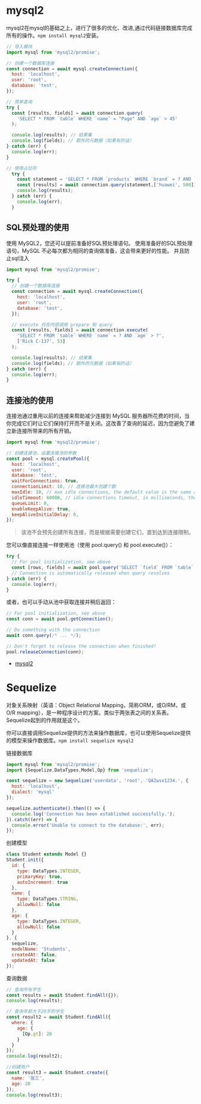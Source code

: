 # mysql2
mysql2在mysql的基础之上，进行了很多的优化、改进,通过代码链接数据库完成所有的操作。`npm install mysql2`安装。

```javascript
// 导入模块
import mysql from 'mysql2/promise';

// 创建一个数据库连接
const connection = await mysql.createConnection({
  host: 'localhost',
  user: 'root',
  database: 'test',
});

// 简单查询
try {
  const [results, fields] = await connection.query(
    'SELECT * FROM `table` WHERE `name` = "Page" AND `age` > 45'
  );

  console.log(results); // 结果集
  console.log(fields); // 额外的元数据（如果有的话）
} catch (err) {
  console.log(err);
}

// 使用占位符
  try {
    const statement = 'SELECT * FROM `products` WHERE `brand` = ? AND `price` > ?'
    const [results] = await connection.query(statement,['huawei', 500]);
    console.log(results);
  } catch (err) {
    console.log(err);
  }
```

## SQL预处理的使用
使用 MySQL2，您还可以提前准备好SQL预处理语句。 使用准备好的SQL预处理语句，MySQL 不必每次都为相同的查询做准备，这会带来更好的性能。 并且防止sql注入
```javascript
import mysql from 'mysql2/promise';

try {
  // 创建一个数据库连接
  const connection = await mysql.createConnection({
    host: 'localhost',
    user: 'root',
    database: 'test',
  });

  // execute 将在内部调用 prepare 和 query
  const [results, fields] = await connection.execute(
    'SELECT * FROM `table` WHERE `name` = ? AND `age` > ?',
    ['Rick C-137', 53]
  );

  console.log(results); // 结果集
  console.log(fields); // 额外的元数据（如果有的话）
} catch (err) {
  console.log(err);
}
```

## 连接池的使用
连接池通过重用以前的连接来帮助减少连接到 MySQL 服务器所花费的时间，当你完成它们时让它们保持打开而不是关闭。这改善了查询的延迟，因为您避免了建立新连接所带来的所有开销。
```javascript
import mysql from 'mysql2/promise';

// 创建连接池，设置连接池的参数
const pool = mysql.createPool({
  host: 'localhost',
  user: 'root',
  database: 'test',
  waitForConnections: true,
  connectionLimit: 10, // 连接池最大创建个数
  maxIdle: 10, // max idle connections, the default value is the same as `connectionLimit`
  idleTimeout: 60000, // idle connections timeout, in milliseconds, the default value 60000
  queueLimit: 0,
  enableKeepAlive: true,
  keepAliveInitialDelay: 0,
});
```
>该池不会预先创建所有连接，而是根据需要创建它们，直到达到连接限制。

您可以像直接连接一样使用池（使用 pool.query() 和 pool.execute()）：
```javascript
try {
  // For pool initialization, see above
  const [rows, fields] = await pool.query('SELECT `field` FROM `table`');
  // Connection is automatically released when query resolves
} catch (err) {
  console.log(err);
}
```
或者，也可以手动从池中获取连接并稍后返回：
```javascript
// For pool initialization, see above
const conn = await pool.getConnection();

// Do something with the connection
await conn.query(/* ... */);

// Don't forget to release the connection when finished!
pool.releaseConnection(conn);
```

* [mysql2](https://github.com/sidorares/node-mysql2)

# Sequelize
对象关系映射（英语：Object Relational Mapping，简称ORM，或O/RM，或O/R mapping），是一种程序设计的方案。类似于两张表之间的关系表。Sequelize起到的作用就是这个。

你可以直接调用Sequelize提供的方法来操作数据库，也可以使用Sequelize提供的模型来操作数据库。`npm install sequelize mysql2`

链接数据库
```javascript
import mysql from 'mysql2/promise';
import {Sequelize,DataTypes,Model,Op} from 'sequelize';

const sequelize = new Sequelize('userdata', 'root', 'QAZwsx1234.', {
  host: 'localhost',
  dialect: 'mysql'
});

sequelize.authenticate().then(() => {
  console.log('Connection has been established successfully.');
}).catch((err) => {
  console.error('Unable to connect to the database:', err);
});
```

创建模型
```javascript
class Student extends Model {}
Student.init({
  id: {
    type: DataTypes.INTEGER,
    primaryKey: true,
    autoIncrement: true
  },
  name: {
    type: DataTypes.STRING,
    allowNull: false
  },
  age: {
    type: DataTypes.INTEGER,
    allowNull: false
  }
}, {
  sequelize,
  modelName: 'Students',
  createdAt: false,
  updatedAt: false
});
```
查询数据
```javascript
// 查询所有学生
const results = await Student.findAll({});
console.log(results);

// 查询年龄大于20岁的学生
const result2 = await Student.findAll({
  where: {
    age: {
      [Op.gt]: 20
    }
  }
});
console.log(result2);

//创建用户
const result3 = await Student.create({
  name: '张三',
  age: 20
});
console.log(result3);
```
